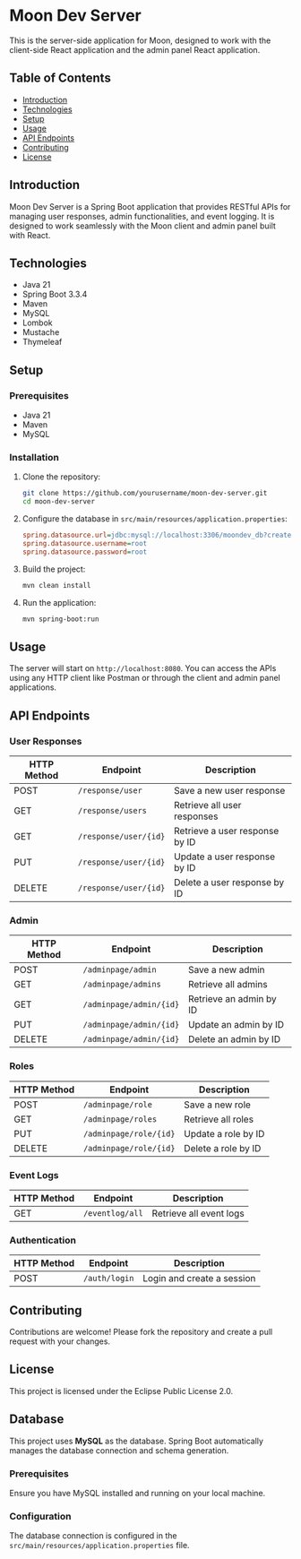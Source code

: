 # Moon Dev Server

This is the server-side application for Moon, designed to work with the client-side React application and the admin panel React application.

## Table of Contents

- [Introduction](#introduction)
- [Technologies](#technologies)
- [Setup](#setup)
- [Usage](#usage)
- [API Endpoints](#api-endpoints)
- [Contributing](#contributing)
- [License](#license)

## Introduction

Moon Dev Server is a Spring Boot application that provides RESTful APIs for managing user responses, admin functionalities, and event logging. It is designed to work seamlessly with the Moon client and admin panel built with React.

## Technologies

- Java 21
- Spring Boot 3.3.4
- Maven
- MySQL
- Lombok
- Mustache
- Thymeleaf

## Setup

### Prerequisites

- Java 21
- Maven
- MySQL

### Installation

1. Clone the repository:
    ```bash
    git clone https://github.com/yourusername/moon-dev-server.git
    cd moon-dev-server
    ```

2. Configure the database in `src/main/resources/application.properties`:
    ```ini
    spring.datasource.url=jdbc:mysql://localhost:3306/moondev_db?createDatabaseIfNotExist=true
    spring.datasource.username=root
    spring.datasource.password=root
    ```

3. Build the project:
    ```bash
    mvn clean install
    ```

4. Run the application:
    ```bash
    mvn spring-boot:run
    ```

## Usage

The server will start on `http://localhost:8080`. You can access the APIs using any HTTP client like Postman or through the client and admin panel applications.

## API Endpoints

### User Responses

| HTTP Method | Endpoint              | Description                      |
|-------------|-----------------------|----------------------------------|
| POST        | `/response/user`      | Save a new user response         |
| GET         | `/response/users`     | Retrieve all user responses      |
| GET         | `/response/user/{id}` | Retrieve a user response by ID   |
| PUT         | `/response/user/{id}` | Update a user response by ID     |
| DELETE      | `/response/user/{id}` | Delete a user response by ID     |

### Admin

| HTTP Method | Endpoint                 | Description                 |
|-------------|--------------------------|-----------------------------|
| POST        | `/adminpage/admin`       | Save a new admin            |
| GET         | `/adminpage/admins`      | Retrieve all admins         |
| GET         | `/adminpage/admin/{id}`  | Retrieve an admin by ID     |
| PUT         | `/adminpage/admin/{id}`  | Update an admin by ID       |
| DELETE      | `/adminpage/admin/{id}`  | Delete an admin by ID       |

### Roles

| HTTP Method | Endpoint                 | Description              |
|-------------|--------------------------|--------------------------|
| POST        | `/adminpage/role`        | Save a new role          |
| GET         | `/adminpage/roles`       | Retrieve all roles       |
| PUT         | `/adminpage/role/{id}`   | Update a role by ID      |
| DELETE      | `/adminpage/role/{id}`   | Delete a role by ID      |

### Event Logs

| HTTP Method | Endpoint          | Description                |
|-------------|-------------------|----------------------------|
| GET         | `/eventlog/all`   | Retrieve all event logs    |

### Authentication

| HTTP Method | Endpoint        | Description               |
|-------------|-----------------|---------------------------|
| POST        | `/auth/login`   | Login and create a session |


## Contributing

Contributions are welcome! Please fork the repository and create a pull request with your changes.

## License

This project is licensed under the Eclipse Public License 2.0.

## Database

This project uses **MySQL** as the database. Spring Boot automatically manages the database connection and schema generation.

### Prerequisites

Ensure you have MySQL installed and running on your local machine.

### Configuration

The database connection is configured in the `src/main/resources/application.properties` file.

